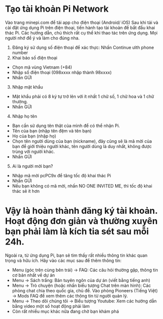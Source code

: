 # Tạo tài khoản Pi Network
Vào trang minepi.com để tải app cho điện thoại (Android/ iOS)
Sau khi tải và cài đặt ứng dụng Pi trên điện thoại, tiến hành tạo tài khoản để bắt đầu khai thác Pi. Các hướng dẫn, chú thích rất cụ thể khi thao tác trên ứng dụng. Mọi người nhớ để ý và làm cho đúng nha.
1. Đăng ký sử dụng số điện thoại để xác thực: Nhấn Continue ưith phone number
2. Khai báo số điện thoại
- Chọn mã vùng Vietnam (+84)
- Nhập số điện thoại (098xxxx nhập thành 98xxxx)
- Nhấn GỬI
3. Nhập mật khẩu
- Mật khẩu phải có 8 ký tự trở lên với ít nhất 1 chữ số, 1 chữ hoa và 1 chữ thường.
- Nhấn GỬI
4. Nhập họ tên
- Bạn cần sử dụng tên thật của mình để có thể nhận Pi.
- Tên của bạn (nhập tên đệm và tên bạn)
- Họ của bạn (nhập họ)
- Chọn tên người dùng của bạn (nickname), đây cũng sẽ là mã mời của bạn để giới thiệu người khác, tên người dùng là duy nhất, không được trùng với người khác.
- Nhấn GỬI
5. Ai là người mời bạn?
- Nhập mã mời pcPC9x để tăng tốc độ khai thác Pi
- Nhấn GỬI
- Nếu bạn không có mã mời, nhấn NO ONE INVITED ME, thì tốc độ khai thác sẽ ít hơn

# Vậy là hoàn thành đăng ký tài khoản. Hoạt động đơn giản và thường xuyên bạn phải làm là kích tia sét sau mỗi 24h.
Ngoài ra, từ ứng dụng Pi, bạn sẽ tìm thấy rất nhiều thông tin khác quan trọng và hữu ích. Hãy vào các mục sau để thêm thông tin:
- Menu (góc trên cùng bên trái) -> FAQ: Các câu hỏi thường gặp, thông tin cơ bản nhất về dự án
- Menu -> Sách trắng: Bản tuyên ngôn của dự án (viết bằng tiếng anh)
- Menu -> Trò chuyện (hoặc nhấn biểu tượng Chat trên màn hình): Các phòng chat chia theo quốc gia, chủ đề. Vào phòng Pioneers (Tiếng Việt) -> Mods FAQ để xem thêm các thông tin từ người quản lý.
- Menu -> Theo dõi chúng tôi -> Biểu tượng Youtube: Xem các hướng dẫn bằng video một số hoạt động phải làm
- Còn rất nhiều mục khác nữa đang chờ bạn khám phá
